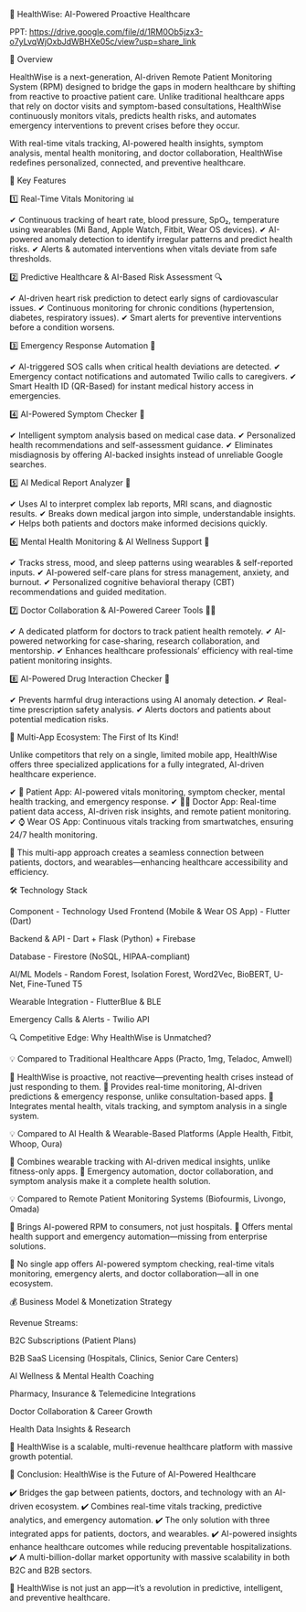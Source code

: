 🚀 HealthWise: AI-Powered Proactive Healthcare

PPT:
https://drive.google.com/file/d/1RM0Ob5jzx3-o7yLvqWjOxbJdWBHXe05c/view?usp=share_link

📌 Overview

HealthWise is a next-generation, AI-driven Remote Patient Monitoring System (RPM) designed to bridge the gaps in modern healthcare by shifting from reactive to proactive patient care. Unlike traditional healthcare apps that rely on doctor visits and symptom-based consultations, HealthWise continuously monitors vitals, predicts health risks, and automates emergency interventions to prevent crises before they occur.

With real-time vitals tracking, AI-powered health insights, symptom analysis, mental health monitoring, and doctor collaboration, HealthWise redefines personalized, connected, and preventive healthcare.

🌟 Key Features

1️⃣ Real-Time Vitals Monitoring 📊

✔ Continuous tracking of heart rate, blood pressure, SpO₂, temperature using wearables (Mi Band, Apple Watch, Fitbit, Wear OS devices).
✔ AI-powered anomaly detection to identify irregular patterns and predict health risks.
✔ Alerts & automated interventions when vitals deviate from safe thresholds.

2️⃣ Predictive Healthcare & AI-Based Risk Assessment 🔍

✔ AI-driven heart risk prediction to detect early signs of cardiovascular issues.
✔ Continuous monitoring for chronic conditions (hypertension, diabetes, respiratory issues).
✔ Smart alerts for preventive interventions before a condition worsens.

3️⃣ Emergency Response Automation 🚨

✔ AI-triggered SOS calls when critical health deviations are detected.
✔ Emergency contact notifications and automated Twilio calls to caregivers.
✔ Smart Health ID (QR-Based) for instant medical history access in emergencies.

4️⃣ AI-Powered Symptom Checker 🤒

✔ Intelligent symptom analysis based on medical case data.
✔ Personalized health recommendations and self-assessment guidance.
✔ Eliminates misdiagnosis by offering AI-backed insights instead of unreliable Google searches.

5️⃣ AI Medical Report Analyzer 📑

✔ Uses AI to interpret complex lab reports, MRI scans, and diagnostic results.
✔ Breaks down medical jargon into simple, understandable insights.
✔ Helps both patients and doctors make informed decisions quickly.

6️⃣ Mental Health Monitoring & AI Wellness Support 🧠

✔ Tracks stress, mood, and sleep patterns using wearables & self-reported inputs.
✔ AI-powered self-care plans for stress management, anxiety, and burnout.
✔ Personalized cognitive behavioral therapy (CBT) recommendations and guided meditation.

7️⃣ Doctor Collaboration & AI-Powered Career Tools 👨‍⚕️

✔ A dedicated platform for doctors to track patient health remotely.
✔ AI-powered networking for case-sharing, research collaboration, and mentorship.
✔ Enhances healthcare professionals’ efficiency with real-time patient monitoring insights.

8️⃣ AI-Powered Drug Interaction Checker 💊

✔ Prevents harmful drug interactions using AI anomaly detection.
✔ Real-time prescription safety analysis.
✔ Alerts doctors and patients about potential medication risks.

📱 Multi-App Ecosystem: The First of Its Kind!

Unlike competitors that rely on a single, limited mobile app, HealthWise offers three specialized applications for a fully integrated, AI-driven healthcare experience.

✔ 📱 Patient App: AI-powered vitals monitoring, symptom checker, mental health tracking, and emergency response.
✔ 👨‍⚕️ Doctor App: Real-time patient data access, AI-driven risk insights, and remote patient monitoring.
✔ ⌚ Wear OS App: Continuous vitals tracking from smartwatches, ensuring 24/7 health monitoring.

📢 This multi-app approach creates a seamless connection between patients, doctors, and wearables—enhancing healthcare accessibility and efficiency.

🛠️ Technology Stack

Component - Technology Used
Frontend (Mobile & Wear OS App) - Flutter (Dart)

Backend & API - Dart + Flask (Python) + Firebase

Database - Firestore (NoSQL, HIPAA-compliant)

AI/ML Models - Random Forest, Isolation Forest, Word2Vec, BioBERT, U-Net, Fine-Tuned T5

Wearable Integration - FlutterBlue & BLE

Emergency Calls & Alerts - Twilio API

🔍 Competitive Edge: Why HealthWise is Unmatched?

💡 Compared to Traditional Healthcare Apps (Practo, 1mg, Teladoc, Amwell)

🚀 HealthWise is proactive, not reactive—preventing health crises instead of just responding to them.
🚀 Provides real-time monitoring, AI-driven predictions & emergency response, unlike consultation-based apps.
🚀 Integrates mental health, vitals tracking, and symptom analysis in a single system.

💡 Compared to AI Health & Wearable-Based Platforms (Apple Health, Fitbit, Whoop, Oura)

🚀 Combines wearable tracking with AI-driven medical insights, unlike fitness-only apps.
🚀 Emergency automation, doctor collaboration, and symptom analysis make it a complete health solution.

💡 Compared to Remote Patient Monitoring Systems (Biofourmis, Livongo, Omada)

🚀 Brings AI-powered RPM to consumers, not just hospitals.
🚀 Offers mental health support and emergency automation—missing from enterprise solutions.

📢 No single app offers AI-powered symptom checking, real-time vitals monitoring, emergency alerts, and doctor collaboration—all in one ecosystem.

💰 Business Model & Monetization Strategy

Revenue Streams:

B2C Subscriptions (Patient Plans)

B2B SaaS Licensing (Hospitals, Clinics, Senior Care Centers)

AI Wellness & Mental Health Coaching

Pharmacy, Insurance & Telemedicine Integrations

Doctor Collaboration & Career Growth

Health Data Insights & Research

📢 HealthWise is a scalable, multi-revenue healthcare platform with massive growth potential.

🚀 Conclusion: HealthWise is the Future of AI-Powered Healthcare

✔️ Bridges the gap between patients, doctors, and technology with an AI-driven ecosystem.
✔️ Combines real-time vitals tracking, predictive analytics, and emergency automation.
✔️ The only solution with three integrated apps for patients, doctors, and wearables.
✔️ AI-powered insights enhance healthcare outcomes while reducing preventable hospitalizations.
✔️ A multi-billion-dollar market opportunity with massive scalability in both B2C and B2B sectors.

📢 HealthWise is not just an app—it’s a revolution in predictive, intelligent, and preventive healthcare.
